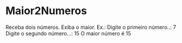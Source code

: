 # Maior2Numeros
Receba dois números. Exiba o maior.  Ex.:  Digite o primeiro número..: 7 Digite o segundo número...: 15 O maior número é 15
